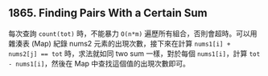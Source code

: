 ## 1865. Finding Pairs With a Certain Sum

每次查詢 `count(tot)` 時，不能暴力 `O(n*m)` 遍歷所有組合，否則會超時。可以用雜湊表 (Map) 紀錄 nums2 元素的出現次數，接下來在計算 `nums1[i] + nums2[j] == tot` 時，求法就如同 two sum 一樣，對於每個 `nums1[i]`，計算 `tot - nums1[i]`，然後在 Map 中查找這個值的出現次數即可。
